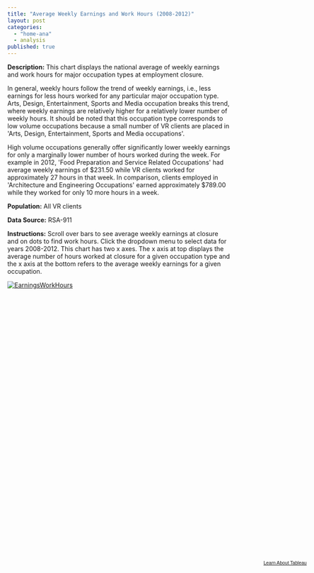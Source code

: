 ```yaml
---
title: "Average Weekly Earnings and Work Hours (2008-2012)"
layout: post
categories: 
  - "home-ana"
  - analysis
published: true
---
```


**Description:** This chart displays the national average of weekly earnings and work hours for major occupation types at employment closure.

In general, weekly hours follow the trend of weekly earnings, i.e., less  earnings for less hours worked for any particular major occupation type.
Arts, Design, Entertainment, Sports and Media occupation breaks this trend, where weekly earnings are relatively higher for a relatively lower number of weekly hours. It should be noted that this occupation type corresponds to low volume occupations because a small number of VR clients are placed in 'Arts, Design, Entertainment, Sports and Media occupations'.

High volume occupations generally offer significantly lower weekly earnings for only a marginally lower number of hours worked during the week. For example in 2012, 'Food Preparation and Service Related Occupations' had average weekly earnings of $231.50 while VR clients worked for approximately 27 hours in that week. In comparison, clients employed in 'Architecture and Engineering Occupations' earned approximately $789.00 while they worked for only 10 more hours in a week.

**Population:** All VR clients

**Data Source:** RSA-911

**Instructions:** Scroll over bars to see average weekly earnings at closure and on dots to find work hours. Click the dropdown menu to select data for years 2008-2012.
This chart has two x axes. The x axis at top displays the average number of hours worked at closure for a given occupation type and the x axis at the bottom refers to the average weekly earnings for a given occupation. 


<script type='text/javascript' src='https://public.tableausoftware.com/javascripts/api/viz_v1.js'></script><div class='tableauPlaceholder' style='width: 685px; height: 629px;'><noscript><a href='#'><img alt='EarningsWorkHours ' src='https:&#47;&#47;public.tableausoftware.com&#47;static&#47;images&#47;Ma&#47;MajorOcc_Stats&#47;EarningsWorkHours&#47;1_rss.png' style='border: none' /></a></noscript><object class='tableauViz' width='685' height='629' style='display:none;'><param name='host_url' value='https%3A%2F%2Fpublic.tableausoftware.com%2F' /> <param name='site_root' value='' /><param name='name' value='MajorOcc_Stats&#47;EarningsWorkHours' /><param name='tabs' value='no' /><param name='toolbar' value='yes' /><param name='static_image' value='https:&#47;&#47;public.tableausoftware.com&#47;static&#47;images&#47;Ma&#47;MajorOcc_Stats&#47;EarningsWorkHours&#47;1.png' /> <param name='animate_transition' value='yes' /><param name='display_static_image' value='yes' /><param name='display_spinner' value='yes' /><param name='display_overlay' value='yes' /><param name='display_count' value='yes' /></object></div><div style='width:685px;height:22px;padding:0px 10px 0px 0px;color:black;font:normal 8pt verdana,helvetica,arial,sans-serif;'><div style='float:right; padding-right:8px;'><a href='http://www.tableausoftware.com/public/about-tableau-products?ref=https://public.tableausoftware.com/views/MajorOcc_Stats/EarningsWorkHours' target='_blank'>Learn About Tableau</a></div></div>